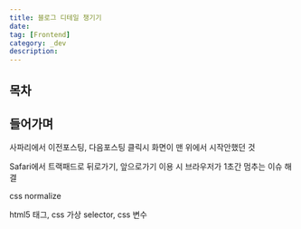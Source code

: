 ```yaml
---
title: 블로그 디테일 챙기기
date:
tag: [Frontend]
category: _dev
description:
---
```


## 목차

## 들어가며

사파리에서 이전포스팅, 다음포스팅 클릭시 화면이 맨 위에서 시작안했던 것

Safari에서 트랙패드로 뒤로가기, 앞으로가기 이용 시 브라우저가 1초간 멈추는 이슈 해결

css normalize

html5 태그, css 가상 selector, css 변수
